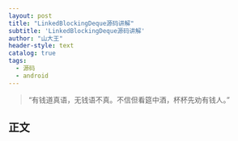 ```yaml
---
layout: post
title: "LinkedBlockingDeque源码讲解"
subtitle: 'LinkedBlockingDeque源码讲解'
author: "山大王"
header-style: text
catalog: true
tags:
  - 源码
  - android
---
```

> “有钱道真语，无钱语不真。不信但看筵中酒，杯杯先劝有钱人。”

## 正文
